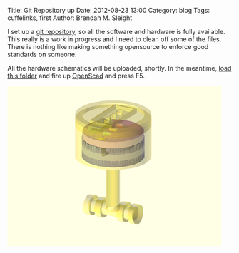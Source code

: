Title: Git Repository up
Date: 2012-08-23 13:00
Category: blog
Tags: cuffelinks, first
Author: Brendan M. Sleight

I set up a [git repository](https://github.com/bmsleight/cuffelink/), so all the software and hardware is fully available. This really is a work in progress and I need to clean off some of the files. There is nothing like making something opensource to enforce good standards on someone.

All the hardware schematics will be uploaded, shortly. In the meantime, [load this folder](https://github.com/bmsleight/cuffelink/tree/master/hardware/case) and fire up [OpenScad](http://www.openscad.org/) and press F5.

<a href="images/Git-Repository-up/cuffelink_scad.png"><img src="images/Git-Repository-up/thumbnails/480x_/cuffelink_scad.png" /></a>

